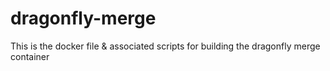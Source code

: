 # dragonfly-merge
This is the docker file &amp; associated scripts for building the dragonfly merge container
